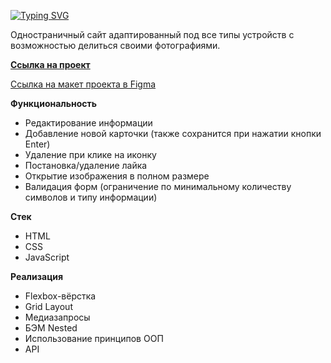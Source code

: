 [![Typing SVG](https://readme-typing-svg.herokuapp.com?font=Lora&size=35&color=000000&width=500&lines=%D0%9F%D1%80%D0%BE%D0%B5%D0%BA%D1%82%3A+%D0%9C%D0%B5%D1%81%D1%82%D0%BE)](https://git.io/typing-svg)

Одностраничный сайт адаптированный под все типы устройств с возможностью делиться своими фотографиями.

**[Ссылка на проект](https://alexzkv.github.io/mesto/)**

[Ссылка на макет проекта в Figma](https://www.figma.com/file/2cn9N9jSkmxD84oJik7xL7/JavaScript.-Sprint-4?node-id=0%3A1)

__Функциональность__
- Редактирование информации
- Добавление новой карточки (также сохранится при нажатии кнопки Enter)
- Удаление при клике на иконку
- Постановка/удаление лайка
- Открытие изображения в полном размере
- Валидация форм (ограничение по минимальному количеству символов и типу информации)

__Стек__
- HTML
- CSS
- JavaScript

__Реализация__
- Flexbox-вёрстка
- Grid Layout
- Медиазапросы
- БЭМ Nested
- Использование принципов ООП
- API
